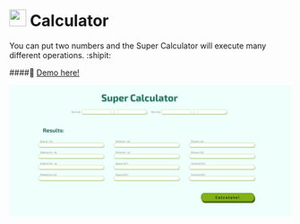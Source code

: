 # <img src="https://s.softdeluxe.com/icons/png/48/265/265015.png" width="30" height="30"/> Calculator 

You can put two numbers and the Super Calculator will execute many different operations. :shipit:

####:link: [Demo here!](https://codepen.io/kszmr/full/MWeNgNG)

![alt text](/img/calculator.png)